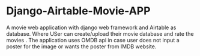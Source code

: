 # Django-Airtable-Movie-APP
A movie web application with django web framework and Airtable as database. Where USer can create/upload their movie database and rate the movies .
The application uses OMDB api in case user does not input a poster for the image or wants the poster from IMDB website.
